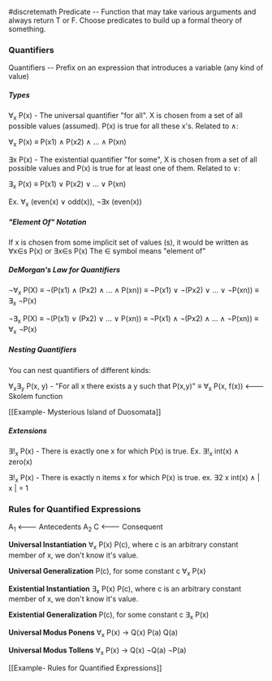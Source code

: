 #discretemath
Predicate -- Function that may take various arguments and always return T or F. Choose predicates to build up a formal theory of something.


### Quantifiers
Quantifiers -- Prefix on an expression that introduces a variable (any kind of value)

##### Types
∀<sub>x</sub> P(x) - The universal quantifier "for all". X is chosen from a set of all possible values (assumed).
P(x) is true for all these x's. Related to ∧:

∀<sub>x</sub> P(x) ≡ P(x1) ∧ P(x2) ∧ ... ∧ P(xn)

∃x P(x) - The existential quantifier "for some", X is chosen from a set of all possible values and P(x) is true for at least one of them. Related to ∨:

∃<sub>x</sub> P(x) ≡ P(x1) ∨ P(x2) ∨ ... ∨ P(xn)

Ex. ∀<sub>x</sub> (even(x) ∨ odd(x)), ¬∃x (even(x))

##### "Element Of" Notation
If x is chosen from some implicit set of values (s), it would be written as ∀x∈s P(x) or ∃x∈s P(x)
The ∈ symbol means "element of"

##### DeMorgan's Law for Quantifiers
¬∀<sub>x</sub> P(X) ≡ ¬(P(x1) ∧ (Px2) ∧ ... ∧ P(xn))
			  ≡ ¬P(x1) ∨ ¬(Px2) ∨ ... ∨ ¬P(xn))
			  ≡ ∃<sub>x</sub> ¬P(x)

¬∃<sub>x</sub> P(X) ≡ ¬(P(x1) ∨ (Px2) ∨ ... ∨ P(xn))
			  ≡ ¬P(x1) ∧ ¬(Px2) ∧ ... ∧ ¬P(xn))
			  ≡ ∀<sub>x</sub> ¬P(x)

##### Nesting Quantifiers
You can nest quantifiers of different kinds:

∀<sub>x</sub>∃<sub>y</sub> P(x, y) - "For all x there exists a y such that P(x,y)"
≡
∀<sub>x</sub> P(x, f(x)) <--- Skolem function

[[Example- Mysterious Island of Duosomata]]

##### Extensions
∃!<sub>x</sub> P(x) - There is exactly one x for which P(x) is true.
Ex. ∃!<sub>x</sub> int(x) ∧ zero(x)

∃!<sub>x</sub> P(x) - There is exactly n items x for which P(x) is true.
ex. ∃2 x int(x) ∧ | x | = 1

### Rules for Quantified Expressions
A<sub>1</sub>  <--- Antecedents
A<sub>2</sub>
C   <--- Consequent

**Universal Instantiation**
∀<sub>x</sub> P(x)
P(c), where c is an arbitrary constant member of x, we don't know it's value.

**Universal Generalization**
P(c), for some constant c
∀<sub>x</sub> P(x)

**Existential Instantiation**
∃<sub>x</sub> P(x)
P(c), where c is an arbitrary constant member of x, we don't know it's value.

**Existential Generalization**
P(c), for some constant c
∃<sub>x</sub> P(x)

**Universal Modus Ponens**
∀<sub>x</sub> P(x) → Q(x)
P(a)
Q(a)

**Universal Modus Tollens**
∀<sub>x</sub> P(x) → Q(x)
¬Q(a)
¬P(a)

[[Example- Rules for Quantified Expressions]]
